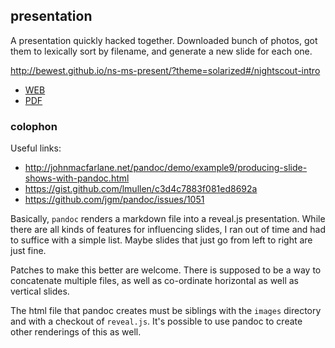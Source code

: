 
## presentation

A presentation quickly hacked together.
Downloaded bunch of photos, got them to lexically sort by filename,
and generate a new slide for each one.

http://bewest.github.io/ns-ms-present/?theme=solarized#/nightscout-intro

* [WEB](http://bewest.github.io/ns-ms-present/?theme=solarized#/nightscout-intro)
* [PDF](http://bewest.github.io/ns-ms-present/presentation.pdf)

### colophon

Useful links:

* http://johnmacfarlane.net/pandoc/demo/example9/producing-slide-shows-with-pandoc.html
* https://gist.github.com/lmullen/c3d4c7883f081ed8692a 
* https://github.com/jgm/pandoc/issues/1051

Basically, `pandoc` renders a markdown file into a reveal.js
presentation.  While there are all kinds of features for influencing
slides, I ran out of time and had to suffice with a simple list.
Maybe slides that just go from left to right are just fine.

Patches to make this better are welcome.  There is supposed to be a way to
concatenate multiple files, as well as co-ordinate horizontal as well as
vertical slides.

The html file that pandoc creates must be siblings with the `images` directory
and with a checkout of `reveal.js`.  It's possible to use pandoc to create
other renderings of this as well.

